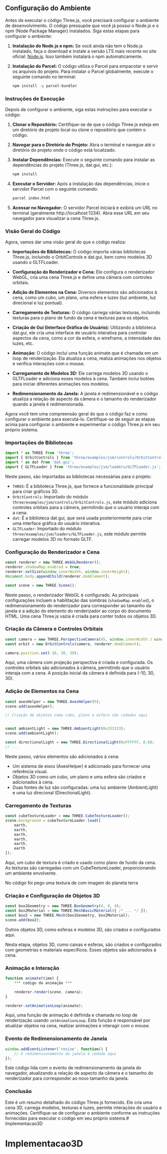 ## Configuração do Ambiente

Antes de executar o código Three.js, você precisará configurar o ambiente de desenvolvimento. O código pressupõe que você já possui o Node.js e o npm (Node Package Manager) instalados. Siga estas etapas para configurar o ambiente:

1. **Instalação do Node.js e npm:** Se você ainda não tem o Node.js instalado, faça o download e instale a versão LTS mais recente no site oficial: [Node.js](https://nodejs.org/). Isso também instalará o npm automaticamente.

2. **Instalação do Parcel:** O código utiliza o Parcel para empacotar e servir os arquivos do projeto. Para instalar o Parcel globalmente, execute o seguinte comando no terminal:

   ```bash
   npm install -g parcel-bundler
   ```

### Instruções de Execução

Depois de configurar o ambiente, siga estas instruções para executar o código:

1. **Clonar o Repositório:** Certifique-se de que o código Three.js esteja em um diretório de projeto local ou clone o repositório que contém o código.

2. **Navegar para o Diretório do Projeto:** Abra o terminal e navegue até o diretório do projeto onde o código está localizado.

3. **Instalar Dependências:** Execute o seguinte comando para instalar as dependências do projeto (Three.js, dat.gui, etc.):

   ```bash
   npm install
   ```

4. **Executar o Servidor:** Após a instalação das dependências, inicie o servidor Parcel com o seguinte comando:

   ```bash
   parcel index.html
   ```

5. **Acessar no Navegador:** O servidor Parcel iniciará e exibirá um URL no terminal (geralmente http://localhost:1234). Abra esse URL em seu navegador para visualizar a cena Three.js.

### Visão Geral do Código

Agora, vamos dar uma visão geral do que o código realiza:

- **Importações de Bibliotecas:** O código importa várias bibliotecas Three.js, incluindo o OrbitControls e dat.gui, bem como modelos 3D usando o GLTFLoader.

- **Configuração do Renderizador e Cena:** Ele configura o renderizador WebGL, cria uma cena Three.js e define uma câmera com controles orbitais.

- **Adição de Elementos na Cena:** Diversos elementos são adicionados à cena, como um cubo, um plano, uma esfera e luzes (luz ambiente, luz direcional e luz pontual).

- **Carregamento de Texturas:** O código carrega várias texturas, incluindo texturas para o plano de fundo da cena e texturas para os objetos.

- **Criação de Gui (Interface Gráfica do Usuário):** Utilizando a biblioteca dat.gui, ele cria uma interface de usuário interativa para controlar aspectos da cena, como a cor da esfera, o wireframe, a intensidade das luzes, etc.

- **Animação:** O código inclui uma função animate que é chamada em um loop de renderização. Ela atualiza a cena, realiza animações nos objetos e verifica interações com o mouse.

- **Carregamento de Modelos 3D:** Ele carrega modelos 3D usando o GLTFLoader e adiciona esses modelos à cena. Também inclui botões para iniciar diferentes animações nos modelos.

- **Redimensionamento da Janela:** A janela é redimensionável e o código atualiza a relação de aspecto da câmera e o tamanho do renderizador quando a janela é redimensionada.

Agora você tem uma compreensão geral do que o código faz e como configurar o ambiente para executá-lo. Certifique-se de seguir as etapas acima para configurar o ambiente e experimentar o código Three.js em seu próprio sistema.

### Importações de Bibliotecas

```javascript
import * as THREE from 'three';
import { OrbitControls } from 'three/examples/jsm/controls/OrbitControls.js';
import * as dat from 'dat.gui';
import { GLTFLoader } from 'three/examples/jsm/loaders/GLTFLoader.js';
```

Neste passo, são importadas as bibliotecas necessárias para o projeto:

- `THREE`: É a biblioteca Three.js, que fornece a funcionalidade principal para criar gráficos 3D.
- `OrbitControls`: Importado do módulo `three/examples/jsm/controls/OrbitControls.js`, este módulo adiciona controles orbitais para a câmera, permitindo que o usuário interaja com a cena.
- `dat`: É a biblioteca dat.gui, que será usada posteriormente para criar uma interface gráfica do usuário interativa.
- `GLTFLoader`: Importado do módulo `three/examples/jsm/loaders/GLTFLoader.js`, este módulo permite carregar modelos 3D no formato GLTF.

### Configuração do Renderizador e Cena

```javascript
const renderer = new THREE.WebGLRenderer();
renderer.shadowMap.enabled = true;
renderer.setSize(window.innerWidth, window.innerHeight);
document.body.appendChild(renderer.domElement);

const scene = new THREE.Scene();
```

Neste passo, o renderizador WebGL é configurado. As principais configurações incluem a habilitação das sombras (`shadowMap.enabled`), o redimensionamento do renderizador para corresponder ao tamanho da janela e a adição do elemento do renderizador ao corpo do documento HTML. Uma cena Three.js vazia é criada para conter todos os objetos 3D.

### Criação da Câmera e Controles Orbitais

```javascript
const camera = new THREE.PerspectiveCamera(45, window.innerWidth / window.innerHeight, 0.1, 1000);
const orbit = new OrbitControls(camera, renderer.domElement);

camera.position.set(-10, 30, 30);
```

Aqui, uma câmera com projeção perspectiva é criada e configurada. Os controles orbitais são adicionados à câmera, permitindo que o usuário interaja com a cena. A posição inicial da câmera é definida para (-10, 30, 30).

### Adição de Elementos na Cena

```javascript
const axesHelper = new THREE.AxesHelper(5);
scene.add(axesHelper);

// Criação de objetos como cubo, plano e esfera são codados aqui


const ambientLight = new THREE.AmbientLight(0x333333);
scene.add(ambientLight);

const directionalLight = new THREE.DirectionalLight(0xFFFFFF, 0.8);
// ...
```

Neste passo, vários elementos são adicionados à cena:

- Um sistema de eixos (AxesHelper) é adicionado para fornecer uma referência visual.
- Objetos 3D como um cubo, um plano e uma esfera são criados e adicionados à cena.
- Duas fontes de luz são configuradas: uma luz ambiente (AmbientLight) e uma luz direcional (DirectionalLight).

### Carregamento de Texturas

```javascript
const cubeTextureLoader = new THREE.CubeTextureLoader();
scene.background = cubeTextureLoader.load([
    earth,
    earth,
    earth,
    earth,
    earth,
    earth
]);
```

Aqui, um cubo de textura é criado e usado como plano de fundo da cena. As texturas são carregadas com um CubeTextureLoader, proporcionando um ambiente envolvente.

No código foi pego uma textura de com imagem do planeta terra

### Criação e Configuração de Objetos 3D

```javascript
const box2Geometry = new THREE.BoxGeometry(4, 4, 4);
const box2Material = new THREE.MeshBasicMaterial({ /* ... */ });
const box2 = new THREE.Mesh(box2Geometry, box2Material);
scene.add(box2);


```
Outros objetos 3D, como esferas e modelos 3D, são criados e configurados aqui.

Nesta etapa, objetos 3D, como caixas e esferas, são criados e configurados com geometrias e materiais específicos. Esses objetos são adicionados à cena.

### Animação e Interação

```javascript
function animate(time) {
    *** codigo da animação ***

    renderer.render(scene, camera);
}

renderer.setAnimationLoop(animate);
```

Aqui, uma função de animação é definida e chamada no loop de renderização usando `setAnimationLoop`. Esta função é responsável por atualizar objetos na cena, realizar animações e interagir com o mouse.

### Evento de Redimensionamento de Janela

```javascript
window.addEventListener('resize', function() {
    // O redimensionamento da janela é codado aqui
});
```

Este código lida com o evento de redimensionamento da janela do navegador, atualizando a relação de aspecto da câmera e o tamanho do renderizador para corresponder ao novo tamanho da janela.

### Conclusão

Este é um resumo detalhado do código Three.js fornecido. Ele cria uma cena 3D, carrega modelos, texturas e luzes, permite interações do usuário e animações. Certifique-se de configurar o ambiente conforme as instruções fornecidas para executar o código em seu próprio sistema.# Implementacao3D
# Implementacao3D
